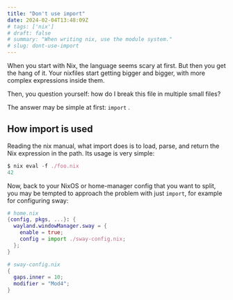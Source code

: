 ```yaml
---
title: "Don't use import"
date: 2024-02-04T13:48:09Z
# tags: ['nix']
# draft: false
# summary: "When writing nix, use the module system."
# slug: dont-use-import
---
```


When you start with Nix, the language seems scary at first. But then you get the hang of it. Your nixfiles start
getting bigger and bigger, with more complex expressions inside them.

Then, you question yourself: how do I break this file in multiple small files?

The answer may be simple at first: `import` .

## How import is used

Reading the nix manual, what import does is to load, parse, and return the Nix expression in the path. Its usage is very simple:

```nix
$ nix eval -f ./foo.nix
42
```

Now, back to your NixOS or home-manager config that you want to split, you may be tempted to approach the problem with just `import`, for example for configuring sway:

```nix
# home.nix
{config, pkgs, ...}: {
  wayland.windowManager.sway = {
    enable = true;
    config = import ./sway-config.nix;
  };
}

# sway-config.nix
{
  gaps.inner = 10;
  modifier = "Mod4";
}
```
